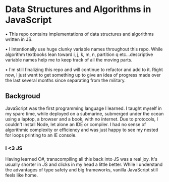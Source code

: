 # Data Structures and Algorithms in JavaScript

• This repo contains implementations of data structures and algorithms written in JS.

• I intentionally use huge clunky variable names throughout this repo. While algorithm textbooks lean toward i, j, k, m, n, partition q etc...descriptive variable names help me to keep track of all the moving parts.

• I'm still finalizing this repo and will continue to refactor and add to it. Right now, I just want to get something up to give an idea of progress made over the last several months since separating from the military.

## Backgroud

JavaScript was the first programming language I learned. I taught myself in my spare time, while deployed on a submarine, submerged under the ocean using a laptop, a browser and a book, with no internet. Due to protocols, I couldn't install Node, let alone an IDE or compiler. I had no sense of algorithmic complexity or efficiency and was just happy to see my nested for loops printing to an IE console.

### I <3 JS

Having learned C#, transcompiling all this back into JS was a real joy. It's usually shorter in JS and clicks in my head a little better. While I understand the advantages of type safety and big frameworks, vanilla JavaScript still feels like home.